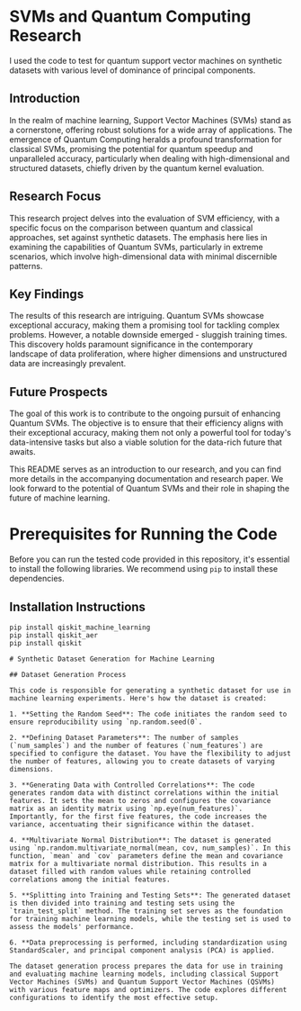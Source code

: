 # SVMs and Quantum Computing Research
I used the code to test for quantum support vector machines on synthetic datasets with various level of  dominance of principal components.

## Introduction

In the realm of machine learning, Support Vector Machines (SVMs) stand as a cornerstone, offering robust solutions for a wide array of applications. The emergence of Quantum Computing heralds a profound transformation for classical SVMs, promising the potential for quantum speedup and unparalleled accuracy, particularly when dealing with high-dimensional and structured datasets, chiefly driven by the quantum kernel evaluation.

## Research Focus

This research project delves into the evaluation of SVM efficiency, with a specific focus on the comparison between quantum and classical approaches, set against synthetic datasets. The emphasis here lies in examining the capabilities of Quantum SVMs, particularly in extreme scenarios, which involve high-dimensional data with minimal discernible patterns.

## Key Findings

The results of this research are intriguing. Quantum SVMs showcase exceptional accuracy, making them a promising tool for tackling complex problems. However, a notable downside emerged - sluggish training times. This discovery holds paramount significance in the contemporary landscape of data proliferation, where higher dimensions and unstructured data are increasingly prevalent.

## Future Prospects

The goal of this work is to contribute to the ongoing pursuit of enhancing Quantum SVMs. The objective is to ensure that their efficiency aligns with their exceptional accuracy, making them not only a powerful tool for today's data-intensive tasks but also a viable solution for the data-rich future that awaits.

This README serves as an introduction to our research, and you can find more details in the accompanying documentation and research paper. We look forward to the potential of Quantum SVMs and their role in shaping the future of machine learning.

# Prerequisites for Running the Code

Before you can run the tested code provided in this repository, it's essential to install the following libraries. We recommend using `pip` to install these dependencies.

## Installation Instructions

```shell
pip install qiskit_machine_learning
pip install qiskit_aer
pip install qiskit

# Synthetic Dataset Generation for Machine Learning

## Dataset Generation Process

This code is responsible for generating a synthetic dataset for use in machine learning experiments. Here's how the dataset is created:

1. **Setting the Random Seed**: The code initiates the random seed to ensure reproducibility using `np.random.seed(0`.

2. **Defining Dataset Parameters**: The number of samples (`num_samples`) and the number of features (`num_features`) are specified to configure the dataset. You have the flexibility to adjust the number of features, allowing you to create datasets of varying dimensions.

3. **Generating Data with Controlled Correlations**: The code generates random data with distinct correlations within the initial features. It sets the mean to zeros and configures the covariance matrix as an identity matrix using `np.eye(num_features)`. Importantly, for the first five features, the code increases the variance, accentuating their significance within the dataset.

4. **Multivariate Normal Distribution**: The dataset is generated using `np.random.multivariate_normal(mean, cov, num_samples)`. In this function, `mean` and `cov` parameters define the mean and covariance matrix for a multivariate normal distribution. This results in a dataset filled with random values while retaining controlled correlations among the initial features.

5. **Splitting into Training and Testing Sets**: The generated dataset is then divided into training and testing sets using the `train_test_split` method. The training set serves as the foundation for training machine learning models, while the testing set is used to assess the models' performance.

6. **Data preprocessing is performed, including standardization using StandardScaler, and principal component analysis (PCA) is applied.

The dataset generation process prepares the data for use in training and evaluating machine learning models, including classical Support Vector Machines (SVMs) and Quantum Support Vector Machines (QSVMs) with various feature maps and optimizers. The code explores different configurations to identify the most effective setup.
